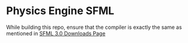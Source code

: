 # Physics Engine SFML

While building this repo, ensure that the compiler is exactly the same as mentioned in [SFML 3.0 Downloads Page](https://www.sfml-dev.org/download/sfml/3.0.0/)